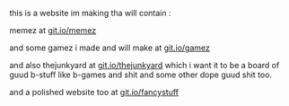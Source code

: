 this is a website im making tha will contain :

memez at <a href="git.io/memez">git.io/memez</a>

and some gamez i made and will make at <a href="git.io/gamez">git.io/gamez</a>

and also thejunkyard at <a href="git.io/thejunkyard">git.io/thejunkyard</a> which i want it to be a board of guud b-stuff like b-games and shit and some other dope guud shit too.

and a polished website too at <a href="git.io/fancystuff">git.io/fancystuff</a>
